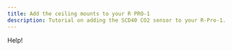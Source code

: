```yaml
---
title: Add the ceiling mounts to your R PRO-1
description: Tutorial on adding the SCD40 CO2 sensor to your R-Pro-1.
---
```

Help!